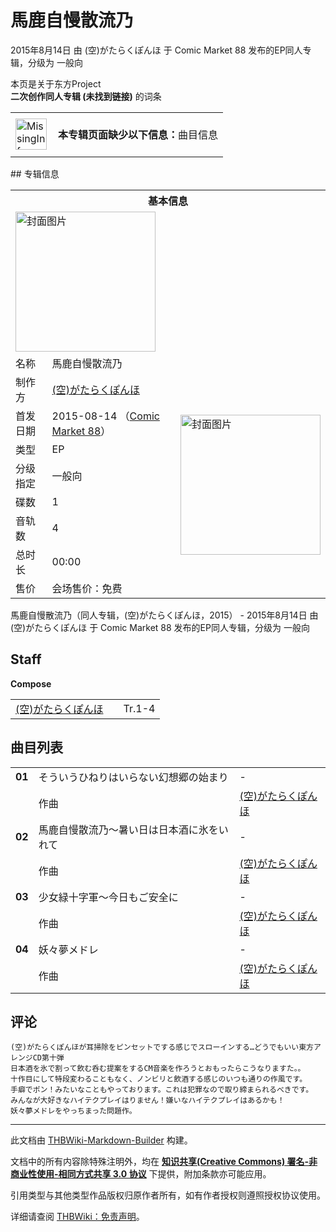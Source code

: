 # 馬鹿自慢散流乃

<!-- source html: G:\repos\THBWiki-Markdown-Builder\THBWikiMarkdown\Temp\main\8\86\ns0%3A%E9%A6%AC%E9%B9%BF%E8%87%AA%E6%85%A2%E6%95%A3%E6%B5%81%E4%B9%83.html -->

2015年8月14日 由 (空)がたらくぽんほ 于 Comic Market 88 发布的EP同人专辑，分级为 一般向

本页是关于东方Project  
 **二次创作同人专辑 (未找到链接)** 的词条
<center>

<table>
<tbody><tr>
<td class="mbox-image"><div style="width: 52px;">
  <a href="./文件-MissingInformation.svg.md" class="image"><img alt="MissingInformation.svg" src="https://upload.thwiki.cc/thumb/8/85/MissingInformation.svg/50px-MissingInformation.svg.png" decoding="async" loading="lazy" width="50" height="50" srcset="https://upload.thwiki.cc/thumb/8/85/MissingInformation.svg/75px-MissingInformation.svg.png 1.5x, https://upload.thwiki.cc/thumb/8/85/MissingInformation.svg/100px-MissingInformation.svg.png 2x" data-file-width="500" data-file-height="500"></a></div></td>
<td class="mbox-text" style=""><br><b>本专辑页面缺少以下信息：</b>曲目信息<br><br></td>
</tr>
</tbody></table>


</center>
## 专辑信息

<table><tbody><tr><th colspan="3">基本信息</th></tr><tr><td class="cover-artwork-mobile" colspan="2"><a href="./文件-馬鹿自慢散流乃封面.jpg.md" class="image" title="封面图片"><img alt="封面图片" src="https://upload.thwiki.cc/3/35/%E9%A6%AC%E9%B9%BF%E8%87%AA%E6%85%A2%E6%95%A3%E6%B5%81%E4%B9%83%E5%B0%81%E9%9D%A2.jpg" decoding="async" loading="lazy" width="224" height="224" data-file-width="217" data-file-height="217"></a></td>
</tr><tr><td class="label">名称</td><td colspan="2"> 馬鹿自慢散流乃 </td></tr><tr><td class="label">制作方</td><td><a href="./(空)がたらくぽんほ.md" title="(空)がたらくぽんほ">(空)がたらくぽんほ</a></td><td class="cover-artwork" rowspan="8" style="min-width:224px;"><a href="./文件-馬鹿自慢散流乃封面.jpg.md" class="image" title="封面图片"><img alt="封面图片" src="https://upload.thwiki.cc/3/35/%E9%A6%AC%E9%B9%BF%E8%87%AA%E6%85%A2%E6%95%A3%E6%B5%81%E4%B9%83%E5%B0%81%E9%9D%A2.jpg" decoding="async" loading="lazy" width="224" height="224" data-file-width="217" data-file-height="217"></a></td>
</tr><tr><td class="label">首发日期</td><td>2015-08-14&#160;（<a href="/展会作品列表?e=Comic+Market%2388">Comic Market 88</a>）</td></tr><tr><td class="label">类型</td><td>EP</td></tr><tr><td class="label">分级指定</td><td>一般向</td></tr><tr><td class="label">碟数</td><td>1</td></tr><tr><td class="label">音轨数</td><td>4</td></tr><tr><td class="label">总时长</td><td>00:00</td></tr><tr><td class="label">售价</td><td>会场售价：免费</td></tr></tbody></table>

馬鹿自慢散流乃（同人专辑，(空)がたらくぽんほ，2015） - 2015年8月14日 由 (空)がたらくぽんほ 于 Comic Market 88 发布的EP同人专辑，分级为 一般向
## Staff
  
 **Compose**   

<table><tbody><tr><td><a href="./(空)がたらくぽんほ.md" title="(空)がたらくぽんほ">(空)がたらくぽんほ</a></td><td></td><td>Tr.1-4</td></tr></tbody></table>


## 曲目列表

<table><tbody><tr><td id="1" class="infoYL"><b>01</b></td><td id="そういうひねりはいらない幻想郷の始まり" colspan="2" class="title">そういうひねりはいらない幻想郷の始まり<span class="thcsearchlinks"><a rel="nofollow" class="external text" href="https://cd.thwiki.cc?arrange=(空)がたらくぽんほ&amp;fromwiki=馬鹿自慢散流乃"><span title="搜索相似同人曲"></span></a></span></td><td class="time">-</td></tr><tr><td class="left"></td><td class="label">作曲</td><td class="text" colspan="2"><a href="./(空)がたらくぽんほ.md" title="(空)がたらくぽんほ">(空)がたらくぽんほ</a><span class="thcsearchlinks"><a rel="nofollow" class="external text" href="https://cd.thwiki.cc?arrange=，(空)がたらくぽんほ&amp;fromwiki=馬鹿自慢散流乃"><span></span></a></span></td></tr>
<tr><td id="2" class="infoYL"><b>02</b></td><td id="馬鹿自慢散流乃～暑い日は日本酒に氷をいれて" colspan="2" class="title">馬鹿自慢散流乃～暑い日は日本酒に氷をいれて<span class="thcsearchlinks"><a rel="nofollow" class="external text" href="https://cd.thwiki.cc?arrange=(空)がたらくぽんほ&amp;fromwiki=馬鹿自慢散流乃"><span title="搜索相似同人曲"></span></a></span></td><td class="time">-</td></tr><tr><td class="left"></td><td class="label">作曲</td><td class="text" colspan="2"><a href="./(空)がたらくぽんほ.md" title="(空)がたらくぽんほ">(空)がたらくぽんほ</a><span class="thcsearchlinks"><a rel="nofollow" class="external text" href="https://cd.thwiki.cc?arrange=，(空)がたらくぽんほ&amp;fromwiki=馬鹿自慢散流乃"><span></span></a></span></td></tr>
<tr><td id="3" class="infoYL"><b>03</b></td><td id="少女緑十字軍～今日もご安全に" colspan="2" class="title">少女緑十字軍～今日もご安全に<span class="thcsearchlinks"><a rel="nofollow" class="external text" href="https://cd.thwiki.cc?arrange=(空)がたらくぽんほ&amp;fromwiki=馬鹿自慢散流乃"><span title="搜索相似同人曲"></span></a></span></td><td class="time">-</td></tr><tr><td class="left"></td><td class="label">作曲</td><td class="text" colspan="2"><a href="./(空)がたらくぽんほ.md" title="(空)がたらくぽんほ">(空)がたらくぽんほ</a><span class="thcsearchlinks"><a rel="nofollow" class="external text" href="https://cd.thwiki.cc?arrange=，(空)がたらくぽんほ&amp;fromwiki=馬鹿自慢散流乃"><span></span></a></span></td></tr>
<tr><td id="4" class="infoYL"><b>04</b></td><td id="妖々夢メドレ" colspan="2" class="title">妖々夢メドレ<span class="thcsearchlinks"><a rel="nofollow" class="external text" href="https://cd.thwiki.cc?arrange=(空)がたらくぽんほ&amp;fromwiki=馬鹿自慢散流乃"><span title="搜索相似同人曲"></span></a></span></td><td class="time">-</td></tr><tr><td class="left"></td><td class="label">作曲</td><td class="text" colspan="2"><a href="./(空)がたらくぽんほ.md" title="(空)がたらくぽんほ">(空)がたらくぽんほ</a><span class="thcsearchlinks"><a rel="nofollow" class="external text" href="https://cd.thwiki.cc?arrange=，(空)がたらくぽんほ&amp;fromwiki=馬鹿自慢散流乃"><span></span></a></span></td></tr></tbody></table>


## 评论
```
(空)がたらくぽんほが耳掃除をピンセットでする感じでスローインする…どうでもいい東方アレンジCD第十弾
日本酒を氷で割って飲む呑む提案をするCM音楽を作ろうとおもったらこうなりますた。。
十作目にして特段変わることもなく、ノンビリと飲酒する感じのいつも通りの作風です。
手癖でポン！みたいなこともやっております。これは犯罪なので取り締まられるべきです。
みんなが大好きなハイテクプレイはりません！嫌いなハイテクプレイはあるかも！
妖々夢メドレをやっちまった問題作。
```






---

此文档由 [THBWiki-Markdown-Builder](https://github.com/Delsin-Yu/THBWiki-Markdown-Builder) 构建。

文档中的所有内容除特殊注明外，均在 [**知识共享(Creative Commons) 署名-非商业性使用-相同方式共享 3.0 协议**](https://creativecommons.org/licenses/by-sa/3.0/deed.zh-hans) 下提供，附加条款亦可能应用。

引用类型与其他类型作品版权归原作者所有，如有作者授权则遵照授权协议使用。

详细请查阅 [THBWiki：免责声明](https://thbwiki.cc/THBWiki:%E5%85%8D%E8%B4%A3%E5%A3%B0%E6%98%8E)。

